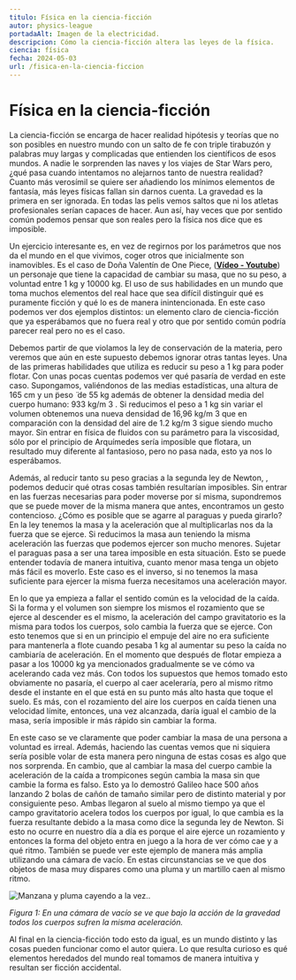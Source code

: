 ```yaml
---
titulo: Física en la ciencia-ficción
autor: physics-league
portadaAlt: Imagen de la electricidad.
descripcion: Cómo la ciencia-ficción altera las leyes de la física.
ciencia: física
fecha: 2024-05-03
url: /fisica-en-la-ciencia-ficcion
---
```

# Física en la ciencia-ficción

La ciencia-ficción se encarga de hacer realidad hipótesis y teorías que no son posibles en
nuestro mundo con un salto de fe con triple tirabuzón y palabras muy largas y complicadas que
entienden los científicos de esos mundos. A nadie le sorprenden las naves y los viajes de Star
Wars pero, ¿qué pasa cuando intentamos no alejarnos tanto de nuestra realidad? Cuanto más
verosímil se quiere ser añadiendo los mínimos elementos de fantasía, más leyes físicas fallan
sin darnos cuenta. La gravedad es la primera en ser ignorada. En todas las pelis vemos saltos
que ni los atletas profesionales serían capaces de hacer. Aun así, hay veces que por sentido
común podemos pensar que son reales pero la física nos dice que es imposible.

Un ejercicio interesante es, en vez de regirnos por los parámetros que nos da el mundo en el
que vivimos, coger otros que inicialmente son inamovibles. Es el caso de Doña Valentín de One
Piece, ([**Vídeo - Youtube**](https://youtu.be/BWcN6CzoTbA?si=tnVDBjI1CiPgH6ww)) un personaje que tiene la capacidad de cambiar su masa, que no su peso, a voluntad entre 1 kg y 10000 kg. El uso de sus habilidades en un mundo que toma muchos elementos del real hace que sea difícil distinguir qué es puramente ficción y qué lo es de manera inintencionada. En este caso podemos ver dos
ejemplos distintos: un elemento claro de ciencia-ficción que ya esperábamos que no fuera real
y otro que por sentido común podría parecer real pero no es el caso.

Debemos partir de que violamos la ley de conservación de la materia, pero veremos que aún
en este supuesto debemos ignorar otras tantas leyes. Una de las primeras habilidades que
utiliza es reducir su peso a 1 kg para poder flotar. Con unas pocas cuentas podemos ver qué
pasaría de verdad en este caso. Supongamos, valiéndonos de las medias estadísticas, una
altura de 165 cm y un ̈peso ̈ de 55 kg además de obtener la densidad media del cuerpo
humano: 933 kg/m 3 . Si reducimos el peso a 1 kg sin variar el volumen obtenemos una nueva
densidad de 16,96 kg/m 3 que en comparación con la densidad del aire de 1.2 kg/m 3 sigue
siendo mucho mayor. Sin entrar en física de fluidos con su parámetro para la viscosidad, sólo
por el principio de Arquímedes sería imposible que flotara, un resultado muy diferente al
fantasioso, pero no pasa nada, esto ya nos lo esperábamos.

Además, al reducir tanto su peso gracias a la segunda ley de Newton, , podemos deducir qué
otras cosas también resultarían imposibles. Sin entrar en las fuerzas necesarias para poder
moverse por sí misma, supondremos que se puede mover de la misma manera que antes,
encontramos un gesto contencioso. ¿Cómo es posible que se agarre al paraguas y pueda
girarlo? En la ley tenemos la masa y la aceleración que al multiplicarlas nos da la fuerza que se
ejerce. Si reducimos la masa aun teniendo la misma aceleración las fuerzas que podemos
ejercer son mucho menores. Sujetar el paraguas pasa a ser una tarea imposible en esta
situación. Esto se puede entender todavía de manera intuitiva, cuanto menor masa tenga un
objeto más fácil es moverlo. Este caso es el inverso, si no tenemos la masa suficiente para
ejercer la misma fuerza necesitamos una aceleración mayor.

En lo que ya empieza a fallar el sentido común es la velocidad de la caída. Si la forma y el
volumen son siempre los mismos el rozamiento que se ejerce al descender es el mismo, la
aceleración del campo gravitatorio es la misma para todos los cuerpos, solo cambia la fuerza
que se ejerce. Con esto tenemos que si en un principio el empuje del aire no era suficiente
para mantenerla a flote cuando pesaba 1 kg al aumentar su peso la caída no cambiaría de aceleración. En el momento que después de flotar empieza a pasar a los 10000 kg ya
mencionados gradualmente se ve cómo va acelerando cada vez más. Con todos los supuestos
que hemos tomado esto obviamente no pasaría, el cuerpo al caer aceleraría, pero al mismo
ritmo desde el instante en el que está en su punto más alto hasta que toque el suelo. Es más,
con el rozamiento del aire los cuerpos en caída tienen una velocidad límite, entonces, una vez
alcanzada, daría igual el cambio de la masa, sería imposible ir más rápido sin cambiar la forma.

En este caso se ve claramente que poder cambiar la masa de una persona a voluntad es irreal.
Además, haciendo las cuentas vemos que ni siquiera sería posible volar de esta manera pero
ninguna de estas cosas es algo que nos sorprenda. En cambio, que al cambiar la masa del
cuerpo cambie la aceleración de la caída a trompicones según cambia la masa sin que cambie
la forma es falso. Esto ya lo demostró Galileo hace 500 años lanzando 2 bolas de cañón de
tamaño similar pero de distinto material y por consiguiente peso. Ambas llegaron al suelo al
mismo tiempo ya que el campo gravitatorio acelera todos los cuerpos por igual, lo que cambia
es la fuerza resultante debido a la masa como dice la segunda ley de Newton. Si esto no ocurre
en nuestro día a día es porque el aire ejerce un rozamiento y entonces la forma del objeto
entra en juego a la hora de ver cómo cae y a qué ritmo. También se puede ver este ejemplo de
manera más amplia utilizando una cámara de vacío. En estas circunstancias se ve que dos
objetos de masa muy dispares como una pluma y un martillo caen al mismo ritmo.

![Manzana y pluma cayendo a la vez..](/images/contenido/fisica-en-la-ciencia-ficcion/manzana-y-pluma.webp)

*Figura 1: En una cámara de vacío se ve que bajo la acción de la gravedad todos los cuerpos
sufren la misma aceleración.*

Al final en la ciencia-ficción todo esto da igual, es un mundo distinto y las cosas pueden
funcionar como el autor quiera. Lo que resulta curioso es qué elementos heredados del mundo
real tomamos de manera intuitiva y resultan ser ficción accidental.